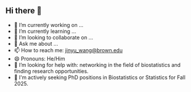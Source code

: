 ## Hi there 👋
- 🔭 I’m currently working on ...
- 🌱 I’m currently learning ...
- 👯 I’m looking to collaborate on ...
- 💬 Ask me about ...
- 📫 How to reach me: jinyu_wang@brown.edu
- 😄 Pronouns: He/Him
- 🤔 I’m looking for help with: networking in the field of biostatistics and finding research opportunities.
- 🚀 I'm actively seeking PhD positions in Biostatistics or Statistics for Fall 2025.
<!--
**JinyuWang123/JinyuWang123** is a ✨ _special_ ✨ repository because its `README.md` (this file) appears on your GitHub profile.

Here are some ideas to get you started:

- 🔭 I’m currently working on ...
- 🌱 I’m currently learning ...
- 👯 I’m looking to collaborate on ...
- 🤔 I’m looking for help with ...
- 💬 Ask me about ...
- 📫 How to reach me: ...
- 😄 Pronouns: ...
- ⚡ Fun fact: ...
-->
